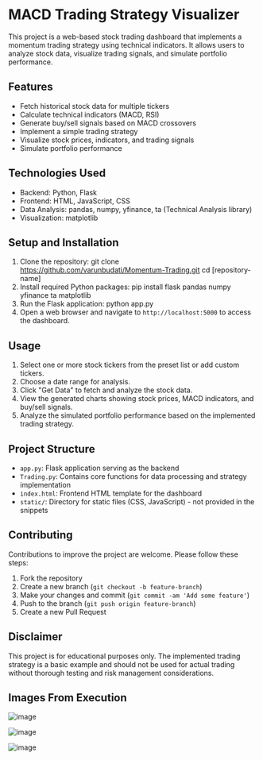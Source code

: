 # MACD Trading Strategy Visualizer

This project is a web-based stock trading dashboard that implements a momentum trading strategy using technical indicators. It allows users to analyze stock data, visualize trading signals, and simulate portfolio performance.

## Features

- Fetch historical stock data for multiple tickers
- Calculate technical indicators (MACD, RSI)
- Generate buy/sell signals based on MACD crossovers
- Implement a simple trading strategy
- Visualize stock prices, indicators, and trading signals
- Simulate portfolio performance

## Technologies Used

- Backend: Python, Flask
- Frontend: HTML, JavaScript, CSS
- Data Analysis: pandas, numpy, yfinance, ta (Technical Analysis library)
- Visualization: matplotlib 

## Setup and Installation

1. Clone the repository:
git clone https://github.com/varunbudati/Momentum-Trading.git
cd [repository-name]
2. Install required Python packages:
pip install flask pandas numpy yfinance ta matplotlib
3. Run the Flask application:
python app.py
4. Open a web browser and navigate to `http://localhost:5000` to access the dashboard.

## Usage

1. Select one or more stock tickers from the preset list or add custom tickers.
2. Choose a date range for analysis.
3. Click "Get Data" to fetch and analyze the stock data.
4. View the generated charts showing stock prices, MACD indicators, and buy/sell signals.
5. Analyze the simulated portfolio performance based on the implemented trading strategy.

## Project Structure

- `app.py`: Flask application serving as the backend
- `Trading.py`: Contains core functions for data processing and strategy implementation
- `index.html`: Frontend HTML template for the dashboard
- `static/`: Directory for static files (CSS, JavaScript) - not provided in the snippets

## Contributing

Contributions to improve the project are welcome. Please follow these steps:

1. Fork the repository
2. Create a new branch (`git checkout -b feature-branch`)
3. Make your changes and commit (`git commit -am 'Add some feature'`)
4. Push to the branch (`git push origin feature-branch`)
5. Create a new Pull Request


## Disclaimer

This project is for educational purposes only. The implemented trading strategy is a basic example and should not be used for actual trading without thorough testing and risk management considerations.

## Images From Execution

![image](https://github.com/user-attachments/assets/6dd329e2-db6d-44ea-a664-dd89cd123d7f)


![image](https://github.com/user-attachments/assets/1c02dae0-3a75-43ac-8c46-ed4cde7d182a)

![image](https://github.com/user-attachments/assets/2c8e93c7-2364-4d83-83d3-a51484141cfa)
